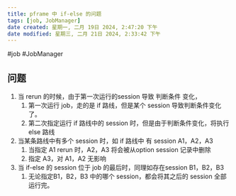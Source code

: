 ```yaml
---
title: pframe 中 if-else 的问题
tags: [job, JobManager]
date created: 星期一, 二月 19日 2024, 2:47:20 下午
date modified: 星期三, 二月 21日 2024, 2:33:42 下午
---
```


#job #JobManager 
## 问题
1. 当 rerun 的时候，由于第一次运行的session 导致 判断条件 变化，
	1. 第一次运行 job，走的是 if 路线，但是某个 session 导致判断条件变化了。
	2. 第二次指定运行 if 路线中的 session 时，但是由于判断条件变化，将执行 else 路线
2. 当某条路线中有多个 session 时，如 if 路线中 有 session A1，A2，A3
	1. 当指定 A1 rerun 时，A2，A3 将会被从option session 记录中删除
	2. 指定 A3，对 A1，A2 无影响
3. 当 if-else 的 session 位于 job 的最后时，同理如存在session B1，B2，B3 
	1. 无论指定B1，B2，B3 中的哪个 session，都会将其之后的 session 全部运行完。